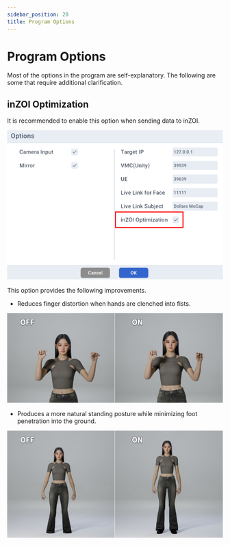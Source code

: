 ```yaml
---
sidebar_position: 20
title: Program Options
---	
```


# Program Options

Most of the options in the program are self-explanatory. The following are some that require additional clarification.

## inZOI Optimization

It is recommended to enable this option when sending data to inZOI.

![](../img/2025_10_26_12_03_48-SAYA.png)

This option provides the following improvements.

- Reduces finger distortion when hands are clenched into fists.

![](../img/2025_10_26_11_53_33.png)

- Produces a more natural standing posture while minimizing foot penetration into the ground.

![](../img/2025_10_26_11_53_56.png)

